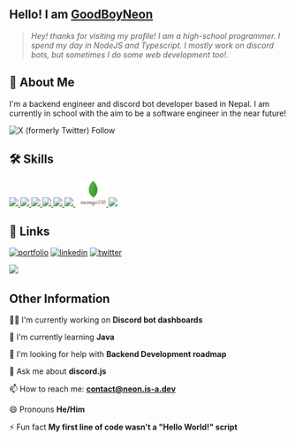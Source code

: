 ## Hello! I am [GoodBoyNeon](https://neon.is-a.dev)
> *Hey! thanks for visiting my profile! I am a high-school programmer. I spend my day in NodeJS and Typescript. I mostly work on discord bots, but sometimes I do some web development too!.*



## 🚀 About Me
I'm a backend engineer and discord bot developer based in Nepal. I am currently in school with the aim to be a software engineer in the near future!

![X (formerly Twitter) Follow](https://img.shields.io/twitter/follow/NeonTheNerd?style=for-the-badge&logo=twitter&color=%231d9bf0)

## 🛠 Skills

<p align="left"> 
    <a href="https://developer.mozilla.org/en-US/docs/Web/JavaScript" target="_blank"> <img src="https://img.icons8.com/color/48/000000/javascript.png"/> </a> 
    <a href="https://www.java.com" target="_blank"> <img src="https://img.icons8.com/color/48/000000/java-coffee-cup-logo.png"/> </a>
    <a href="https://www.w3.org/html/" target="_blank"> <img src="https://img.icons8.com/color/48/000000/html-5.png"/> </a> 
    <a href="https://www.w3schools.com/css/" target="_blank"> <img src="https://img.icons8.com/color/48/000000/css3.png"/> </a> 
    <a href="https://www.python.org" target="_blank"> <img src="https://img.icons8.com/color/48/000000/python.png"/> </a> 
    <a style="padding-right:8px;" href="https://nodejs.org" target="_blank"> <img src="https://img.icons8.com/color/48/000000/nodejs.png"/> </a> 
    <a href="https://www.mongodb.com/" target="_blank"> <img src="https://raw.githubusercontent.com/devicons/devicon/master/icons/mongodb/mongodb-original-wordmark.svg" alt="mongodb" width="48" height="48"/> </a> 
    <a href="https://git-scm.com/" target="_blank"> <img src="https://img.icons8.com/color/48/000000/git.png"/> </a> 
</p>

## 🔗 Links
[![portfolio](https://img.shields.io/badge/my_portfolio-000?style=for-the-badge&logo=ko-fi&logoColor=white)](https://goodboyneon.cf/)
[![linkedin](https://img.shields.io/badge/linkedin-0A66C2?style=for-the-badge&logo=linkedin&logoColor=white)](https://www.linkedin.com/in/sushant-ray-895054249/)
[![twitter](https://img.shields.io/badge/twitter-1DA1F2?style=for-the-badge&logo=twitter&logoColor=white)](https://twitter.com/GoodBoyNeon)

<img src="https://discord.c99.nl/widget/theme-4/816253376962625537.png">


## Other Information
👩‍💻 I'm currently working on **Discord bot dashboards**

🧠 I'm currently learning **Java**

🤔 I'm looking for help with **Backend Development roadmap**

💬 Ask me about **discord.js**

📫 How to reach me: **contact@neon.is-a.dev**

😄 Pronouns **He/Him**

⚡️ Fun fact **My first line of code wasn't a "Hello World!" script**
